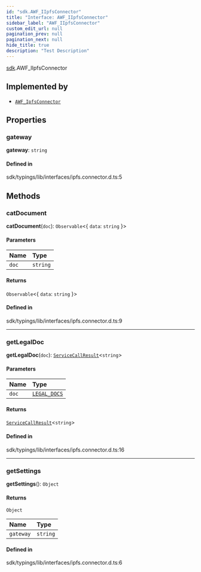 ```yaml
---
id: "sdk.AWF_IIpfsConnector"
title: "Interface: AWF_IIpfsConnector"
sidebar_label: "AWF_IIpfsConnector"
custom_edit_url: null
pagination_prev: null
pagination_next: null
hide_title: true
description: "Test Description"
---
```


[sdk](../namespaces/sdk.md).AWF_IIpfsConnector

## Implemented by

- [`AWF_IpfsConnector`](../classes/sdk.AWF_IpfsConnector.md)

## Properties

### gateway

**gateway**: `string`

#### Defined in

sdk/typings/lib/interfaces/ipfs.connector.d.ts:5

## Methods

### catDocument

**catDocument**(`doc`): `Observable`<{ `data`: `string` }\>

#### Parameters

| Name  | Type     |
| :---- | :------- |
| `doc` | `string` |

#### Returns

`Observable`<{ `data`: `string` }\>

#### Defined in

sdk/typings/lib/interfaces/ipfs.connector.d.ts:9

---

### getLegalDoc

**getLegalDoc**(`doc`): [`ServiceCallResult`](../namespaces/sdk.md#servicecallresult)<`string`\>

#### Parameters

| Name  | Type                                       |
| :---- | :----------------------------------------- |
| `doc` | [`LEGAL_DOCS`](../enums/sdk.LEGAL_DOCS.md) |

#### Returns

[`ServiceCallResult`](../namespaces/sdk.md#servicecallresult)<`string`\>

#### Defined in

sdk/typings/lib/interfaces/ipfs.connector.d.ts:16

---

### getSettings

**getSettings**(): `Object`

#### Returns

`Object`

| Name      | Type     |
| :-------- | :------- |
| `gateway` | `string` |

#### Defined in

sdk/typings/lib/interfaces/ipfs.connector.d.ts:6

